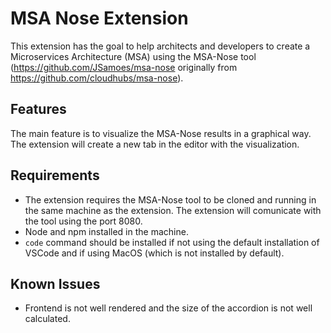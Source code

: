 # MSA Nose Extension

This extension has the goal to help architects and developers to create a Microservices Architecture (MSA) using the MSA-Nose tool (https://github.com/JSamoes/msa-nose originally from https://github.com/cloudhubs/msa-nose).

## Features

The main feature is to visualize the MSA-Nose results in a graphical way. The extension will create a new tab in the editor with the visualization.

## Requirements

* The extension requires the MSA-Nose tool to be cloned and running in the same machine as the extension. The extension will comunicate with the tool using the port 8080.
* Node and npm installed in the machine.
* `code` command should be installed if not using the default installation of VSCode and if using MacOS (which is not installed by default).

## Known Issues

* Frontend is not well rendered and the size of the accordion is not well calculated.
